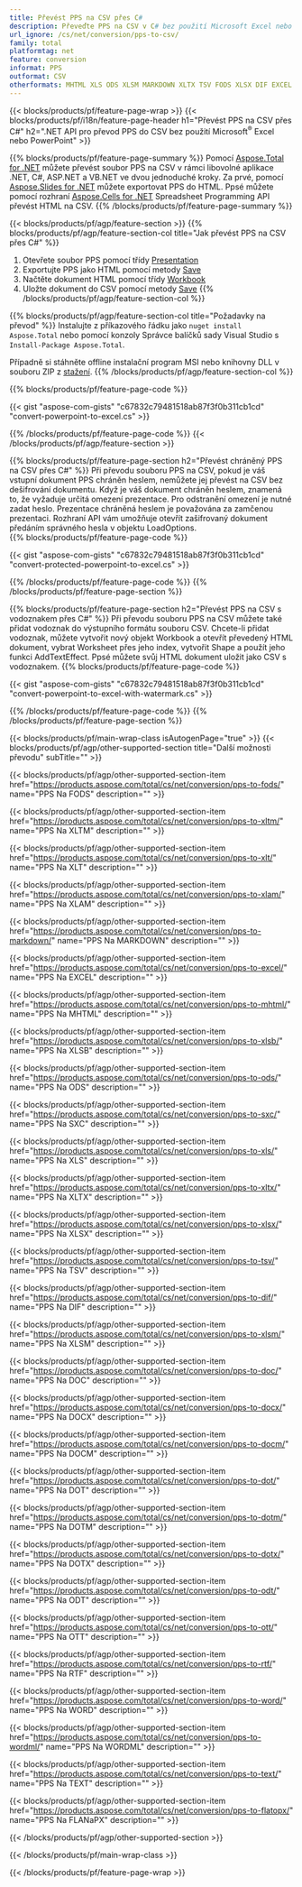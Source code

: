 ```yaml
---
title: Převést PPS na CSV přes C#
description: Převeďte PPS na CSV v C# bez použití Microsoft Excel nebo Powerpoint
url_ignore: /cs/net/conversion/pps-to-csv/
family: total
platformtag: net
feature: conversion
informat: PPS
outformat: CSV
otherformats: MHTML XLS ODS XLSM MARKDOWN XLTX TSV FODS XLSX DIF EXCEL XLTM SXC XLAM XLT XLSB DOC DOCX DOCM DOT DOTM DOTX ODT OTT RTF WORD WORDML TEXT FLATOPX
---
```

{{< blocks/products/pf/feature-page-wrap >}}
{{< blocks/products/pf/i18n/feature-page-header h1="Převést PPS na CSV přes C#" h2=".NET API pro převod PPS do CSV bez použití Microsoft<sup>&reg;</sup> Excel nebo PowerPoint" >}}

{{% blocks/products/pf/feature-page-summary %}}
Pomocí [Aspose.Total for .NET](https://products.aspose.com/total/net/) můžete převést soubor PPS na CSV v rámci libovolné aplikace .NET, C#, ASP.NET a VB.NET ve dvou jednoduché kroky. Za prvé, pomocí [Aspose.Slides for .NET](https://products.aspose.com/slides/net/) můžete exportovat PPS do HTML. Ppsé můžete pomocí rozhraní [Aspose.Cells for .NET](https://products.aspose.com/cells/net/) Spreadsheet Programming API převést HTML na CSV.
{{% /blocks/products/pf/feature-page-summary  %}}

{{< blocks/products/pf/agp/feature-section >}}
{{% blocks/products/pf/agp/feature-section-col title="Jak převést PPS na CSV přes C#" %}}
1. Otevřete soubor PPS pomocí třídy [Presentation](https://reference.aspose.com/slides/net/aspose.slides/presentation)
2. Exportujte PPS jako HTML pomocí metody [Save](https://reference.aspose.com/slides/net/aspose.slides.presentation/save/methods/5)
3. Načtěte dokument HTML pomocí třídy [Workbook](https://reference.aspose.com/cells/net/aspose.cells/workbook)
4. Uložte dokument do CSV pomocí metody [Save](https://reference.aspose.com/cells/net/aspose.cells.workbook/save/methods/4)
{{% /blocks/products/pf/agp/feature-section-col %}}

{{% blocks/products/pf/agp/feature-section-col title="Požadavky na převod" %}}
Instalujte z příkazového řádku jako ```nuget install Aspose.Total``` nebo pomocí konzoly Správce balíčků sady Visual Studio s ```Install-Package Aspose.Total```.

Případně si stáhněte offline instalační program MSI nebo knihovny DLL v souboru ZIP z [stažení](https://downloads.aspose.com/total/net).
{{% /blocks/products/pf/agp/feature-section-col %}}

{{% blocks/products/pf/feature-page-code %}}

{{< gist "aspose-com-gists" "c67832c79481518ab87f3f0b311cb1cd" "convert-powerpoint-to-excel.cs" >}}


{{% /blocks/products/pf/feature-page-code %}}
{{< /blocks/products/pf/agp/feature-section >}}

{{% blocks/products/pf/feature-page-section  h2="Převést chráněný PPS na CSV přes C#" %}}
Při převodu souboru PPS na CSV, pokud je váš vstupní dokument PPS chráněn heslem, nemůžete jej převést na CSV bez dešifrování dokumentu. Když je váš dokument chráněn heslem, znamená to, že vyžaduje určitá omezení prezentace. Pro odstranění omezení je nutné zadat heslo. Prezentace chráněná heslem je považována za zamčenou prezentaci. Rozhraní API vám umožňuje otevřít zašifrovaný dokument předáním správného hesla v objektu LoadOptions.  
{{% blocks/products/pf/feature-page-code %}}

{{< gist "aspose-com-gists" "c67832c79481518ab87f3f0b311cb1cd" "convert-protected-powerpoint-to-excel.cs" >}}

{{% /blocks/products/pf/feature-page-code  %}}
{{% /blocks/products/pf/feature-page-section %}}

{{% blocks/products/pf/feature-page-section  h2="Převést PPS na CSV s vodoznakem přes C#" %}}
Při převodu souboru PPS na CSV můžete také přidat vodoznak do výstupního formátu souboru CSV. Chcete-li přidat vodoznak, můžete vytvořit nový objekt Workbook a otevřít převedený HTML dokument, vybrat Worksheet přes jeho index, vytvořit Shape a použít jeho funkci AddTextEffect. Ppsé můžete svůj HTML dokument uložit jako CSV s vodoznakem. 
{{% blocks/products/pf/feature-page-code %}}

{{< gist "aspose-com-gists" "c67832c79481518ab87f3f0b311cb1cd" "convert-powerpoint-to-excel-with-watermark.cs" >}}

{{% /blocks/products/pf/feature-page-code  %}}
{{% /blocks/products/pf/feature-page-section %}}

{{< blocks/products/pf/main-wrap-class isAutogenPage="true" >}}
{{< blocks/products/pf/agp/other-supported-section title="Další možnosti převodu" subTitle="" >}}

{{< blocks/products/pf/agp/other-supported-section-item href="https://products.aspose.com/total/cs/net/conversion/pps-to-fods/" name="PPS Na FODS" description="" >}}

{{< blocks/products/pf/agp/other-supported-section-item href="https://products.aspose.com/total/cs/net/conversion/pps-to-xltm/" name="PPS Na XLTM" description="" >}}

{{< blocks/products/pf/agp/other-supported-section-item href="https://products.aspose.com/total/cs/net/conversion/pps-to-xlt/" name="PPS Na XLT" description="" >}}

{{< blocks/products/pf/agp/other-supported-section-item href="https://products.aspose.com/total/cs/net/conversion/pps-to-xlam/" name="PPS Na XLAM" description="" >}}

{{< blocks/products/pf/agp/other-supported-section-item href="https://products.aspose.com/total/cs/net/conversion/pps-to-markdown/" name="PPS Na MARKDOWN" description="" >}}

{{< blocks/products/pf/agp/other-supported-section-item href="https://products.aspose.com/total/cs/net/conversion/pps-to-excel/" name="PPS Na EXCEL" description="" >}}

{{< blocks/products/pf/agp/other-supported-section-item href="https://products.aspose.com/total/cs/net/conversion/pps-to-mhtml/" name="PPS Na MHTML" description="" >}}

{{< blocks/products/pf/agp/other-supported-section-item href="https://products.aspose.com/total/cs/net/conversion/pps-to-xlsb/" name="PPS Na XLSB" description="" >}}

{{< blocks/products/pf/agp/other-supported-section-item href="https://products.aspose.com/total/cs/net/conversion/pps-to-ods/" name="PPS Na ODS" description="" >}}

{{< blocks/products/pf/agp/other-supported-section-item href="https://products.aspose.com/total/cs/net/conversion/pps-to-sxc/" name="PPS Na SXC" description="" >}}

{{< blocks/products/pf/agp/other-supported-section-item href="https://products.aspose.com/total/cs/net/conversion/pps-to-xls/" name="PPS Na XLS" description="" >}}

{{< blocks/products/pf/agp/other-supported-section-item href="https://products.aspose.com/total/cs/net/conversion/pps-to-xltx/" name="PPS Na XLTX" description="" >}}

{{< blocks/products/pf/agp/other-supported-section-item href="https://products.aspose.com/total/cs/net/conversion/pps-to-xlsx/" name="PPS Na XLSX" description="" >}}

{{< blocks/products/pf/agp/other-supported-section-item href="https://products.aspose.com/total/cs/net/conversion/pps-to-tsv/" name="PPS Na TSV" description="" >}}

{{< blocks/products/pf/agp/other-supported-section-item href="https://products.aspose.com/total/cs/net/conversion/pps-to-dif/" name="PPS Na DIF" description="" >}}

{{< blocks/products/pf/agp/other-supported-section-item href="https://products.aspose.com/total/cs/net/conversion/pps-to-xlsm/" name="PPS Na XLSM" description="" >}}

{{< blocks/products/pf/agp/other-supported-section-item href="https://products.aspose.com/total/cs/net/conversion/pps-to-doc/" name="PPS Na DOC" description="" >}}

{{< blocks/products/pf/agp/other-supported-section-item href="https://products.aspose.com/total/cs/net/conversion/pps-to-docx/" name="PPS Na DOCX" description="" >}}

{{< blocks/products/pf/agp/other-supported-section-item href="https://products.aspose.com/total/cs/net/conversion/pps-to-docm/" name="PPS Na DOCM" description="" >}}

{{< blocks/products/pf/agp/other-supported-section-item href="https://products.aspose.com/total/cs/net/conversion/pps-to-dot/" name="PPS Na DOT" description="" >}}

{{< blocks/products/pf/agp/other-supported-section-item href="https://products.aspose.com/total/cs/net/conversion/pps-to-dotm/" name="PPS Na DOTM" description="" >}}

{{< blocks/products/pf/agp/other-supported-section-item href="https://products.aspose.com/total/cs/net/conversion/pps-to-dotx/" name="PPS Na DOTX" description="" >}}

{{< blocks/products/pf/agp/other-supported-section-item href="https://products.aspose.com/total/cs/net/conversion/pps-to-odt/" name="PPS Na ODT" description="" >}}

{{< blocks/products/pf/agp/other-supported-section-item href="https://products.aspose.com/total/cs/net/conversion/pps-to-ott/" name="PPS Na OTT" description="" >}}

{{< blocks/products/pf/agp/other-supported-section-item href="https://products.aspose.com/total/cs/net/conversion/pps-to-rtf/" name="PPS Na RTF" description="" >}}

{{< blocks/products/pf/agp/other-supported-section-item href="https://products.aspose.com/total/cs/net/conversion/pps-to-word/" name="PPS Na WORD" description="" >}}

{{< blocks/products/pf/agp/other-supported-section-item href="https://products.aspose.com/total/cs/net/conversion/pps-to-wordml/" name="PPS Na WORDML" description="" >}}

{{< blocks/products/pf/agp/other-supported-section-item href="https://products.aspose.com/total/cs/net/conversion/pps-to-text/" name="PPS Na TEXT" description="" >}}

{{< blocks/products/pf/agp/other-supported-section-item href="https://products.aspose.com/total/cs/net/conversion/pps-to-flatopx/" name="PPS Na FLANaPX" description="" >}}



{{< /blocks/products/pf/agp/other-supported-section >}}

{{< /blocks/products/pf/main-wrap-class >}}

{{< /blocks/products/pf/feature-page-wrap >}}